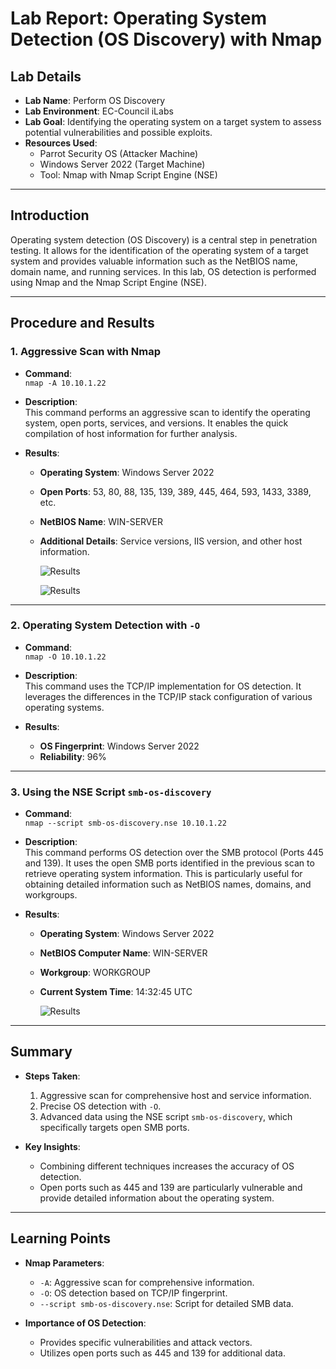 # Lab Report: Operating System Detection (OS Discovery) with Nmap

## Lab Details

- **Lab Name**: Perform OS Discovery
- **Lab Environment**: EC-Council iLabs
- **Lab Goal**: Identifying the operating system on a target system to assess potential vulnerabilities and possible exploits.
- **Resources Used**:
  - Parrot Security OS (Attacker Machine)
  - Windows Server 2022 (Target Machine)
  - Tool: Nmap with Nmap Script Engine (NSE)

---

## Introduction

Operating system detection (OS Discovery) is a central step in penetration testing. It allows for the identification of the operating system of a target system and provides valuable information such as the NetBIOS name, domain name, and running services. In this lab, OS detection is performed using Nmap and the Nmap Script Engine (NSE).

---

## Procedure and Results

### 1. Aggressive Scan with Nmap

- **Command**:  
  `nmap -A 10.10.1.22`
  
- **Description**:  
  This command performs an aggressive scan to identify the operating system, open ports, services, and versions. It enables the quick compilation of host information for further analysis.

- **Results**:  
  - **Operating System**: Windows Server 2022  
  - **Open Ports**: 53, 80, 88, 135, 139, 389, 445, 464, 593, 1433, 3389, etc.  
  - **NetBIOS Name**: WIN-SERVER  
  - **Additional Details**: Service versions, IIS version, and other host information.

      ![Results](https://i.imgur.com/KbxT04s.png)
    
      ![Results](https://i.imgur.com/R4RBrBm.png)

---

### 2. Operating System Detection with `-O`

- **Command**:  
  `nmap -O 10.10.1.22`
  
- **Description**:  
  This command uses the TCP/IP implementation for OS detection. It leverages the differences in the TCP/IP stack configuration of various operating systems.

- **Results**:  
  - **OS Fingerprint**: Windows Server 2022  
  - **Reliability**: 96%

---

### 3. Using the NSE Script `smb-os-discovery`

- **Command**:  
  `nmap --script smb-os-discovery.nse 10.10.1.22`
  
- **Description**:  
  This command performs OS detection over the SMB protocol (Ports 445 and 139). It uses the open SMB ports identified in the previous scan to retrieve operating system information. This is particularly useful for obtaining detailed information such as NetBIOS names, domains, and workgroups.

- **Results**:  
  - **Operating System**: Windows Server 2022  
  - **NetBIOS Computer Name**: WIN-SERVER  
  - **Workgroup**: WORKGROUP  
  - **Current System Time**: 14:32:45 UTC

      ![Results](https://i.imgur.com/N2aQlzZ.png)


---

## Summary

- **Steps Taken**:
  1. Aggressive scan for comprehensive host and service information.
  2. Precise OS detection with `-O`.
  3. Advanced data using the NSE script `smb-os-discovery`, which specifically targets open SMB ports.

- **Key Insights**:
  - Combining different techniques increases the accuracy of OS detection.
  - Open ports such as 445 and 139 are particularly vulnerable and provide detailed information about the operating system.

---

## Learning Points

- **Nmap Parameters**:
  - `-A`: Aggressive scan for comprehensive information.
  - `-O`: OS detection based on TCP/IP fingerprint.
  - `--script smb-os-discovery.nse`: Script for detailed SMB data.

- **Importance of OS Detection**:
  - Provides specific vulnerabilities and attack vectors.
  - Utilizes open ports such as 445 and 139 for additional data.
